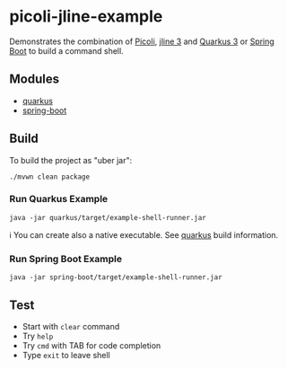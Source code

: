 # picoli-jline-example
Demonstrates the combination of [Picoli](https://picocli.info/), [jline 3](https://github.com/jline/jline3) and [Quarkus 3](https://quarkus.io/blog/road-to-quarkus-3/) or [Spring Boot]() to build a command shell.

## Modules
- [quarkus](quarkus)
- [spring-boot](spring-boot)

## Build
To build the project as "uber jar":

```
./mvwn clean package
```

### Run Quarkus Example
```
java -jar quarkus/target/example-shell-runner.jar
```

:information_source: You can create also a native executable. See [quarkus](quarkus) build information.


### Run Spring Boot Example
```
java -jar spring-boot/target/example-shell-runner.jar
```

## Test
- Start with `clear` command
- Try `help`
- Try `cmd` with TAB for code completion
- Type `exit` to leave shell
